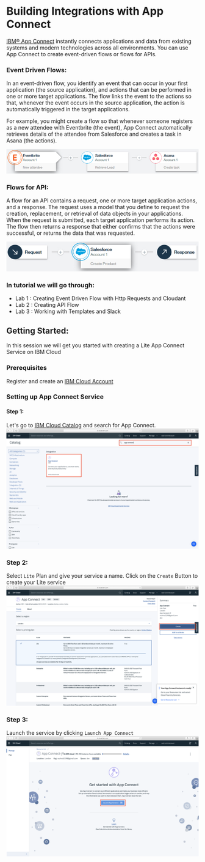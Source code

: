 # Building Integrations with App Connect 

[IBM® App Connect](https://www.ibm.com/cloud/app-connect) instantly connects applications and data from existing systems and modern technologies across all environments. You can use App Connect to create event-driven flows or flows for APIs. 

### Event Driven Flows: 
In an event-driven flow, you identify an event that can occur in your first application (the source application), and actions that can be performed in one or more target applications. The flow links the event to the actions so that, whenever the event occurs in the source application, the action is automatically triggered in the target applications.

For example, you might create a flow so that whenever someone registers as a new attendee with Eventbrite (the event), App Connect automatically retrieves details of the attendee from Salesforce and creates a task in Asana (the actions). 

![](./images/img1.jpg)

### Flows for API:
A flow for an API contains a request, one or more target application actions, and a response. The request uses a model that you define to request the creation, replacement, or retrieval of data objects in your applications. When the request is submitted, each target application performs its action. The flow then returns a response that either confirms that the actions were successful, or returns the data that was requested.

![](./images/img2.jpg)


### In tutorial we will go through: 
- Lab 1 : Creating Event Driven Flow with Http Requests and Cloudant
- Lab 2 : Creating API Flow
- Lab 3 : Working with Templates and Slack 

## Getting Started: 
In this session we will get you started with creating a Lite App Connect Service on IBM Cloud 

### Prerequisites
Register and create an [IBM Cloud Account](https://cloud.ibm.com/login) 

### Setting up App Connect Service 

#### Step 1: 
Let's go to [IBM Cloud Catalog](https://cloud.ibm.com/catalog) and search for App Connect.
![](./images/img3.png)

### Step 2: 
Select `Lite` Plan and give your service a name. Click on the `Create` Button to create your Lite service
![](./images/img4.png)

### Step 3: 
Launch the service by clicking `Launch App Connect`
![](./images/img5.png)



 


